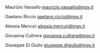 Maurizio Vassallo maurizio.vassallo@ingv.it

Gaetano Riccio gaetano.riccio@ingv.it

Alessia Mercuri alessia.mercuri@ingv.it

Giovanna Cultrera giovanna.cultrera@ingv.it

Giuseppe Di Giulio giuseppe.digiulio@ingv.it
